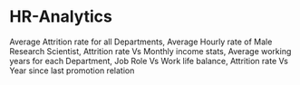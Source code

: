 # HR-Analytics
Average Attrition rate for all Departments, Average Hourly rate of Male Research Scientist,   Attrition rate Vs Monthly income stats,   Average working years for each Department,   Job Role Vs Work life balance,   Attrition rate Vs Year since last promotion relation
